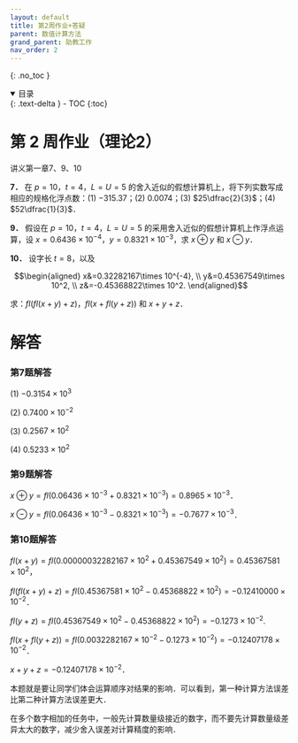 ```yaml
---
layout: default
title: 第2周作业+答疑
parent: 数值计算方法
grand_parent: 助教工作
nav_order: 2
---
```


{: .no_toc }

<details open markdown="block">
  <summary>
    目录
  </summary>
  {: .text-delta }
- TOC
{:toc}
</details>

# 第 2 周作业（理论2）

讲义第一章7、9、10

**7．** 在 $p=10$，$t=4$，$L=U=5$ 的舍入近似的假想计算机上，将下列实数写成相应的规格化浮点数：(1) $-315.37$；(2) $0.0074$；(3) $25\dfrac{2}{3}$；(4) $52\dfrac{1}{3}$．

**9．** 假设在 $p=10$，$t=4$，$L=U=5$ 的采用舍入近似的假想计算机上作浮点运算，设 $x=0.6436\times 10^{-4}$，$y=0.8321 \times 10^{-3}$，求 $x\oplus y$ 和 $x\ominus y$．

**10．** 设字长 $t=8$，以及

$$\begin{aligned}
x&=0.32282167\times 10^{-4}, \\
y&=0.45367549\times 10^2, \\
z&=-0.45368822\times 10^2.
\end{aligned}$$

求：$fl(fl(x+y)+z)$，$fl(x+fl(y+z))$ 和 $x+y+z$．




# 解答

### 第7题解答

(1) $-0.3154\times 10^3$

(2) $0.7400\times 10^{-2}$

(3) $0.2567\times 10^2$

(4) $0.5233\times 10^2$


### 第9题解答

$x\oplus y=fl(0.06436\times 10^{-3} + 0.8321\times 10^{-3})=0.8965\times 10^{-3}$．

$x\ominus y=fl(0.06436\times 10^{-3}-0.8321\times 10^{-3})=-0.7677\times 10^{-3}$．


### 第10题解答

$fl(x+y)=fl(0.00000032282167\times 10^{2}+0.45367549\times 10^2)=0.45367581\times 10^2$，

$fl(fl(x+y)+z)=fl(0.45367581\times 10^2-0.45368822\times 10^2)=-0.12410000\times 10^{-2}$．

$fl(y+z)=fl(0.45367549\times 10^2-0.45368822\times 10^2)=-0.1273\times 10^{-2}$.

$fl(x+fl(y+z))=fl(0.0032282167\times 10^{-2}-0.1273\times 10^{-2})=-0.12407178\times 10^{-2}$．

$x+y+z=-0.12407178\times 10^{-2}$．

本题就是要让同学们体会运算顺序对结果的影响．可以看到，第一种计算方法误差比第二种计算方法误差更大．

在多个数字相加的任务中，一般先计算数量级接近的数字，而不要先计算数量级差异太大的数字，减少舍入误差对计算精度的影响．








